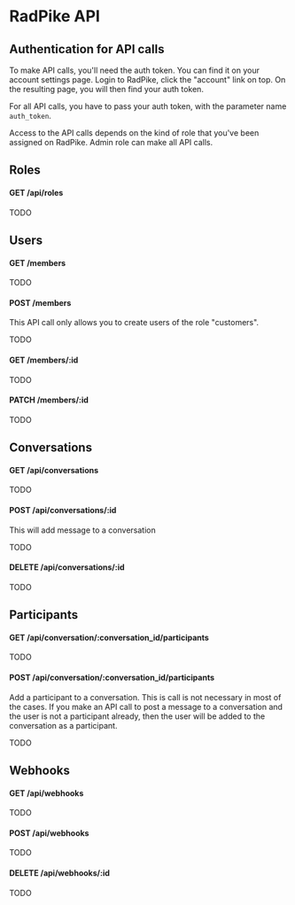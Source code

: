 # RadPike API

## Authentication for API calls

To make API calls, you'll need the auth token. You can find it on your account settings page. Login to RadPike, click the "account" link on top. On the resulting page, you will then find your auth token.

For all API calls, you have to pass your auth token, with the parameter name `auth_token`.

Access to the API calls depends on the kind of role that you've been assigned on RadPike. Admin role can make all API calls.

## Roles

#### GET /api/roles

TODO

## Users

#### GET /members

TODO

#### POST /members

This API call only allows you to create users of the role "customers".

TODO

#### GET /members/:id

TODO

#### PATCH /members/:id

TODO

## Conversations

#### GET /api/conversations

TODO

#### POST /api/conversations/:id

This will add message to a conversation

TODO

#### DELETE /api/conversations/:id

TODO

## Participants

#### GET /api/conversation/:conversation_id/participants

TODO

#### POST /api/conversation/:conversation_id/participants

Add a participant to a conversation. This is call is not necessary in most of the cases. If you make an API call to post a message to a conversation and the user is not a participant already, then the user will be added to the conversation as a participant.

TODO

## Webhooks

#### GET /api/webhooks

TODO

#### POST /api/webhooks

TODO

#### DELETE /api/webhooks/:id

TODO
